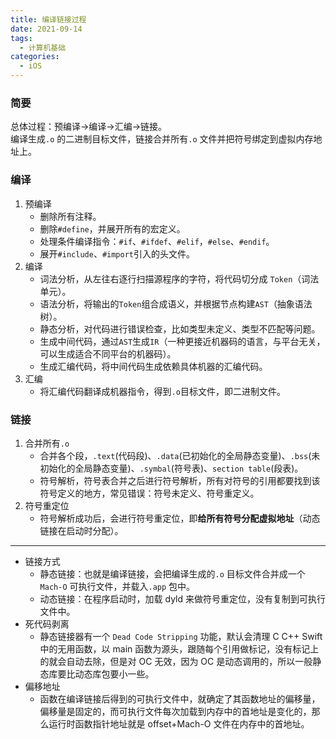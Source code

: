 ```yaml
---
title: 编译链接过程
date: 2021-09-14
tags:
  - 计算机基础
categories:
  - iOS
---
```


### 简要

总体过程：预编译->编译->汇编->链接。<br>
编译生成`.o` 的二进制目标文件，链接合并所有`.o` 文件并把符号绑定到虚拟内存地址上。

<!-- more -->

### 编译

1. 预编译
   - 删除所有注释。
   - 删除`#define`，并展开所有的宏定义。
   - 处理条件编译指令：`#if`、`#ifdef`、`#elif`，`#else`、`#endif`。
   - 展开`#include`、`#import`引入的头文件。
2. 编译
   - 词法分析，从左往右逐行扫描源程序的字符，将代码切分成 `Token`（词法单元）。
   - 语法分析，将输出的`Token`组合成语义，并根据节点构建`AST`（抽象语法树）。
   - 静态分析，对代码进行错误检查，比如类型未定义、类型不匹配等问题。
   - 生成中间代码，通过`AST`生成`IR`（一种更接近机器码的语言，与平台无关，可以生成适合不同平台的机器码）。
   - 生成汇编代码，将中间代码生成依赖具体机器的汇编代码。
3. 汇编
   - 将汇编代码翻译成机器指令，得到`.o`目标文件，即二进制文件。

### 链接

1. 合并所有`.o`
   - 合并各个段，`.text`(代码段)、`.data`(已初始化的全局静态变量)、`.bss`(未初始化的全局静态变量)、`.symbal`(符号表)、`section table`(段表)。
   - 符号解析，符号表合并之后进行符号解析，所有对符号的引用都要找到该符号定义的地方，常见错误：符号未定义、符号重定义。
2. 符号重定位
   - 符号解析成功后，会进行符号重定位，即**给所有符号分配虚拟地址**（动态链接在启动时分配）。

***

- 链接方式
  - 静态链接：也就是编译链接，会把编译生成的`.o` 目标文件合并成一个 `Mach-O` 可执行文件，并载入`.app` 包中。
  - 动态链接：在程序启动时，加载 dyld 来做符号重定位，没有复制到可执行文件中。
- 死代码剥离
  - 静态链接器有一个 `Dead Code Stripping` 功能，默认会清理 C C++ Swift 中的无用函数，以 main 函数为源头，跟随每个引用做标记，没有标记上的就会自动去除，但是对 OC 无效，因为 OC 是动态调用的，所以一般静态库要比动态库包要小一些。
- 偏移地址
  - 函数在编译链接后得到的可执行文件中，就确定了其函数地址的偏移量，偏移量是固定的，而可执行文件每次加载到内存中的首地址是变化的，那么运行时函数指针地址就是 offset+Mach-O 文件在内存中的首地址。
